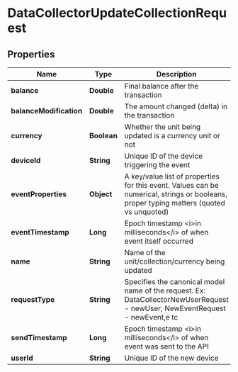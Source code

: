 
# DataCollectorUpdateCollectionRequest

## Properties
Name | Type | Description | Notes
------------ | ------------- | ------------- | -------------
**balance** | **Double** | Final balance after the transaction | 
**balanceModification** | **Double** | The amount changed (delta) in the transaction | 
**currency** | **Boolean** | Whether the unit being updated is a currency unit or not | 
**deviceId** | **String** | Unique ID of the device triggering the event |  [optional]
**eventProperties** | **Object** | A key/value list of properties for this event. Values can be numerical, strings or booleans, proper typing matters (quoted vs unquoted) |  [optional]
**eventTimestamp** | **Long** | Epoch timestamp &lt;i&gt;in milliseconds&lt;/i&gt; of when event itself occurred | 
**name** | **String** | Name of the unit/collection/currency being updated | 
**requestType** | **String** | Specifies the canonical model name of the request. Ex: DataCollectorNewUserRequest - newUser, NewEventRequest - newEvent,e tc | 
**sendTimestamp** | **Long** | Epoch timestamp &lt;i&gt;in milliseconds&lt;/i&gt; of when event was sent to the API | 
**userId** | **String** | Unique ID of the new device | 



